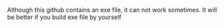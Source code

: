 Although this github contains an exe file, it can not work sometimes. It will be better if you build exe file by yourself
